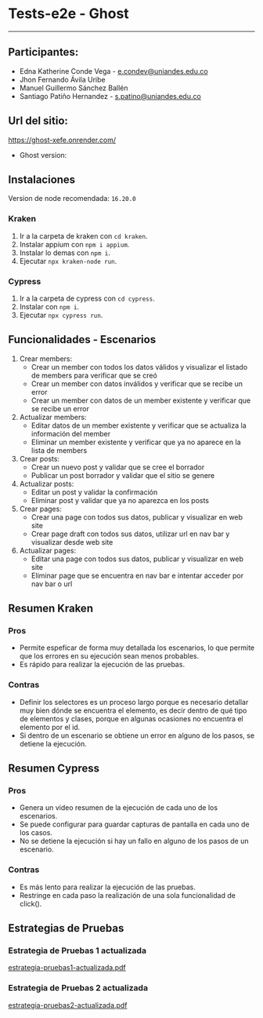 # Tests-e2e - Ghost
-------

## Participantes:
- Edna Katherine Conde Vega - e.condev@uniandes.edu.co
- Jhon Fernando Ávila Uribe
- Manuel Guillermo Sánchez Ballén
- Santiago Patiño Hernandez - s.patino@uniandes.edu.co

## Url del sitio:
https://ghost-xefe.onrender.com/
- Ghost version: 

## Instalaciones
Version de node recomendada: `16.20.0`

### Kraken
1. Ir a la carpeta de kraken con `cd kraken`.
2. Instalar appium con `npm i appium`.
3. Instalar lo demas con `npm i`.
4. Ejecutar `npx kraken-node run`.

### Cypress
1. Ir a la carpeta de cypress con `cd cypress`.
2. Instalar con `npm i`.
3. Ejecutar `npx cypress run`.

## Funcionalidades - Escenarios
1. Crear members:
   - Crear un member con todos los datos válidos y visualizar el listado de members para verificar que se creó
   - Crear un member con datos inválidos y verificar que se recibe un error
   - Crear un member con datos de un member existente y verificar que se recibe un error
2. Actualizar members:
   - Editar datos de un member existente y verificar que se actualiza la información del member
   - Eliminar un member existente y verificar que ya no aparece en la lista de members
3. Crear posts:
   - Crear un nuevo post y validar que se cree el borrador
   - Publicar un post borrador y validar que el sitio se genere
4. Actualizar posts:
   - Editar un post y validar la confirmación
   - Eliminar post y validar que ya no aparezca en los posts
5. Crear pages:
   - Crear una page con todos sus datos, publicar y visualizar en web site
   - Crear page draft con todos sus datos, utilizar url en nav bar y visualizar desde web site
6. Actualizar pages: 
   - Editar una page con todos sus datos, publicar y visualizar en web site
   - Eliminar page que se encuentra en nav bar e intentar acceder por nav bar o url

## Resumen Kraken
### Pros
- Permite espeficar de forma muy detallada los escenarios, lo que permite que los errores en su ejecución sean menos probables.
- Es rápido para realizar la ejecución de las pruebas.

### Contras
- Definir los selectores es un proceso largo porque es necesario detallar muy bien dónde se encuentra el elemento, es decir dentro de qué tipo de elementos y clases, porque en algunas ocasiones no encuentra el elemento por el id.
- Si dentro de un escenario se obtiene un error en alguno de los pasos, se detiene la ejecución.

## Resumen Cypress
### Pros
- Genera un video resumen de la ejecución de cada uno de los escenarios.
- Se puede configurar para guardar capturas de pantalla en cada uno de los casos.
- No se detiene la ejecución si hay un fallo en alguno de los pasos de un escenario.

### Contras
- Es más lento para realizar la ejecución de las pruebas. 
- Restringe en cada paso la realización de una sola funcionalidad de click().

## Estrategias de Pruebas
### Estrategia de Pruebas 1 actualizada
[estrategia-pruebas1-actualizada.pdf](https://github.com/santiago-patino/Tests-e2e/files/15212033/estrategia-pruebas1-actualizada.pdf)

### Estrategia de Pruebas 2 actualizada
[estrategia-pruebas2-actualizada.pdf](https://github.com/santiago-patino/Tests-e2e/files/15212034/estrategia-pruebas2-actualizada.pdf)
